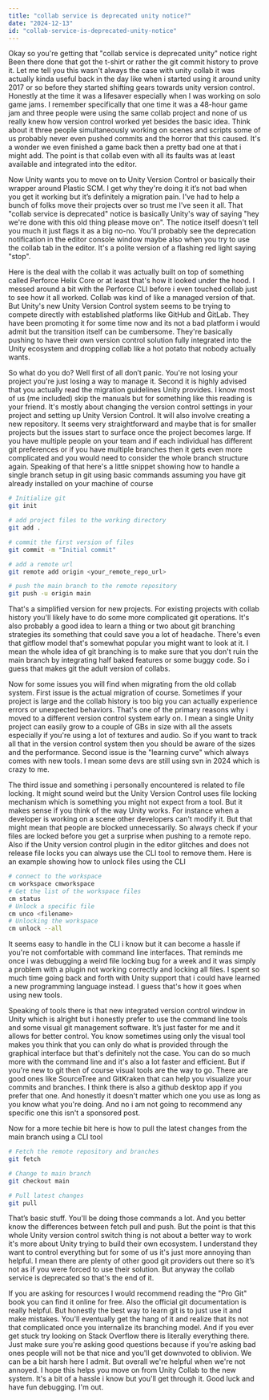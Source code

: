 ```yaml
---
title: "collab service is deprecated unity notice?"
date: "2024-12-13"
id: "collab-service-is-deprecated-unity-notice"
---
```


Okay so you're getting that "collab service is deprecated unity" notice right Been there done that got the t-shirt or rather the git commit history to prove it. Let me tell you this wasn't always the case with unity collab it was actually kinda useful back in the day like when i started using it around unity 2017 or so before they started shifting gears towards unity version control. Honestly at the time it was a lifesaver especially when I was working on solo game jams. I remember specifically that one time it was a 48-hour game jam and three people were using the same collab project and none of us really knew how version control worked yet besides the basic idea. Think about it three people simultaneously working on scenes and scripts some of us probably never even pushed commits and the horror that this caused. It's a wonder we even finished a game back then a pretty bad one at that i might add. The point is that collab even with all its faults was at least available and integrated into the editor.

Now Unity wants you to move on to Unity Version Control or basically their wrapper around Plastic SCM. I get why they're doing it it’s not bad when you get it working but it’s definitely a migration pain. I've had to help a bunch of folks move their projects over so trust me I've seen it all. That "collab service is deprecated" notice is basically Unity's way of saying "hey we're done with this old thing please move on". The notice itself doesn't tell you much it just flags it as a big no-no. You'll probably see the deprecation notification in the editor console window maybe also when you try to use the collab tab in the editor. It's a polite version of a flashing red light saying "stop".

Here is the deal with the collab it was actually built on top of something called Perforce Helix Core or at least that's how it looked under the hood. I messed around a bit with the Perforce CLI before i even touched collab just to see how it all worked. Collab was kind of like a managed version of that. But Unity's new Unity Version Control system seems to be trying to compete directly with established platforms like GitHub and GitLab. They have been promoting it for some time now and its not a bad platform i would admit but the transition itself can be cumbersome. They're basically pushing to have their own version control solution fully integrated into the Unity ecosystem and dropping collab like a hot potato that nobody actually wants.

So what do you do? Well first of all don’t panic. You're not losing your project you're just losing a way to manage it. Second it is highly advised that you actually read the migration guidelines Unity provides. I know most of us (me included) skip the manuals but for something like this reading is your friend. It's mostly about changing the version control settings in your project and setting up Unity Version Control. It will also involve creating a new repository. It seems very straightforward and maybe that is for smaller projects but the issues start to surface once the project becomes large. If you have multiple people on your team and if each individual has different git preferences or if you have multiple branches then it gets even more complicated and you would need to consider the whole branch structure again. Speaking of that here's a little snippet showing how to handle a single branch setup in git using basic commands assuming you have git already installed on your machine of course

```bash
# Initialize git
git init

# add project files to the working directory
git add .

# commit the first version of files
git commit -m "Initial commit"

# add a remote url
git remote add origin <your_remote_repo_url>

# push the main branch to the remote repository
git push -u origin main
```

That's a simplified version for new projects. For existing projects with collab history you'll likely have to do some more complicated git operations. It's also probably a good idea to learn a thing or two about git branching strategies its something that could save you a lot of headache. There's even that gitflow model that's somewhat popular you might want to look at it. I mean the whole idea of git branching is to make sure that you don't ruin the main branch by integrating half baked features or some buggy code. So i guess that makes git the adult version of collabs.

Now for some issues you will find when migrating from the old collab system. First issue is the actual migration of course. Sometimes if your project is large and the collab history is too big you can actually experience errors or unexpected behaviors. That's one of the primary reasons why i moved to a different version control system early on. I mean a single Unity project can easily grow to a couple of GBs in size with all the assets especially if you're using a lot of textures and audio. So if you want to track all that in the version control system then you should be aware of the sizes and the performance. Second issue is the "learning curve" which always comes with new tools. I mean some devs are still using svn in 2024 which is crazy to me.

The third issue and something i personally encountered is related to file locking. It might sound weird but the Unity Version Control uses file locking mechanism which is something you might not expect from a tool. But it makes sense if you think of the way Unity works. For instance when a developer is working on a scene other developers can't modify it. But that might mean that people are blocked unnecessarily. So always check if your files are locked before you get a surprise when pushing to a remote repo. Also if the Unity version control plugin in the editor glitches and does not release file locks you can always use the CLI tool to remove them. Here is an example showing how to unlock files using the CLI

```bash
# connect to the workspace
cm workspace cmworkspace
# Get the list of the workspace files
cm status
# Unlock a specific file
cm unco <filename>
# Unlocking the workspace
cm unlock --all
```

It seems easy to handle in the CLI i know but it can become a hassle if you're not comfortable with command line interfaces. That reminds me once i was debugging a weird file locking bug for a week and it was simply a problem with a plugin not working correctly and locking all files. I spent so much time going back and forth with Unity support that i could have learned a new programming language instead. I guess that's how it goes when using new tools.

Speaking of tools there is that new integrated version control window in Unity which is alright but i honestly prefer to use the command line tools and some visual git management software. It’s just faster for me and it allows for better control. You know sometimes using only the visual tool makes you think that you can only do what is provided through the graphical interface but that's definitely not the case. You can do so much more with the command line and it's also a lot faster and efficient. But if you're new to git then of course visual tools are the way to go. There are good ones like SourceTree and GitKraken that can help you visualize your commits and branches. I think there is also a github desktop app if you prefer that one. And honestly it doesn't matter which one you use as long as you know what you're doing. And no i am not going to recommend any specific one this isn't a sponsored post.

Now for a more techie bit here is how to pull the latest changes from the main branch using a CLI tool

```bash
# Fetch the remote repository and branches
git fetch

# Change to main branch
git checkout main

# Pull latest changes
git pull
```

That’s basic stuff. You'll be doing those commands a lot. And you better know the differences between fetch pull and push. But the point is that this whole Unity version control switch thing is not about a better way to work it's more about Unity trying to build their own ecosystem. I understand they want to control everything but for some of us it's just more annoying than helpful. I mean there are plenty of other good git providers out there so it’s not as if you were forced to use their solution. But anyway the collab service is deprecated so that's the end of it.

If you are asking for resources I would recommend reading the "Pro Git" book you can find it online for free. Also the official git documentation is really helpful. But honestly the best way to learn git is to just use it and make mistakes. You'll eventually get the hang of it and realize that its not that complicated once you internalize its branching model. And if you ever get stuck try looking on Stack Overflow there is literally everything there. Just make sure you're asking good questions because if you're asking bad ones people will not be that nice and you'll get downvoted to oblivion. We can be a bit harsh here I admit. But overall we're helpful when we're not annoyed. I hope this helps you move on from Unity Collab to the new system. It's a bit of a hassle i know but you'll get through it. Good luck and have fun debugging. I'm out.

